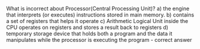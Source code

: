 What is incorrect about Processor(Central Processing Unit)?
a) the engine that interprets (or executes) instructions stored in main memory.
b) contains a set of registers that helps it operate
c) Arithmetic Logical Unit inside the CPU operates on registers and stores a
result back to registers
d) temporary storage device that holds both a program and the data it
manipulates while the processor is executing the program - correct answer

